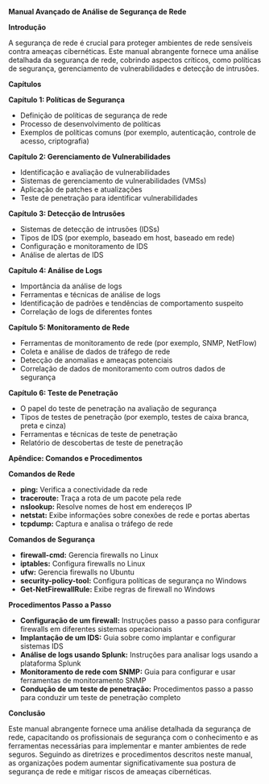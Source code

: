 **Manual Avançado de Análise de Segurança de Rede**

**Introdução**

A segurança de rede é crucial para proteger ambientes de rede sensíveis contra ameaças cibernéticas. Este manual abrangente fornece uma análise detalhada da segurança de rede, cobrindo aspectos críticos, como políticas de segurança, gerenciamento de vulnerabilidades e detecção de intrusões.

**Capítulos**

**Capítulo 1: Políticas de Segurança**

* Definição de políticas de segurança de rede
* Processo de desenvolvimento de políticas
* Exemplos de políticas comuns (por exemplo, autenticação, controle de acesso, criptografia)

**Capítulo 2: Gerenciamento de Vulnerabilidades**

* Identificação e avaliação de vulnerabilidades
* Sistemas de gerenciamento de vulnerabilidades (VMSs)
* Aplicação de patches e atualizações
* Teste de penetração para identificar vulnerabilidades

**Capítulo 3: Detecção de Intrusões**

* Sistemas de detecção de intrusões (IDSs)
* Tipos de IDS (por exemplo, baseado em host, baseado em rede)
* Configuração e monitoramento de IDS
* Análise de alertas de IDS

**Capítulo 4: Análise de Logs**

* Importância da análise de logs
* Ferramentas e técnicas de análise de logs
* Identificação de padrões e tendências de comportamento suspeito
* Correlação de logs de diferentes fontes

**Capítulo 5: Monitoramento de Rede**

* Ferramentas de monitoramento de rede (por exemplo, SNMP, NetFlow)
* Coleta e análise de dados de tráfego de rede
* Detecção de anomalias e ameaças potenciais
* Correlação de dados de monitoramento com outros dados de segurança

**Capítulo 6: Teste de Penetração**

* O papel do teste de penetração na avaliação de segurança
* Tipos de testes de penetração (por exemplo, testes de caixa branca, preta e cinza)
* Ferramentas e técnicas de teste de penetração
* Relatório de descobertas de teste de penetração

**Apêndice: Comandos e Procedimentos**

**Comandos de Rede**

* **ping:** Verifica a conectividade da rede
* **traceroute:** Traça a rota de um pacote pela rede
* **nslookup:** Resolve nomes de host em endereços IP
* **netstat:** Exibe informações sobre conexões de rede e portas abertas
* **tcpdump:** Captura e analisa o tráfego de rede

**Comandos de Segurança**

* **firewall-cmd:** Gerencia firewalls no Linux
* **iptables:** Configura firewalls no Linux
* **ufw:** Gerencia firewalls no Ubuntu
* **security-policy-tool:** Configura políticas de segurança no Windows
* **Get-NetFirewallRule:** Exibe regras de firewall no Windows

**Procedimentos Passo a Passo**

* **Configuração de um firewall:** Instruções passo a passo para configurar firewalls em diferentes sistemas operacionais
* **Implantação de um IDS:** Guia sobre como implantar e configurar sistemas IDS
* **Análise de logs usando Splunk:** Instruções para analisar logs usando a plataforma Splunk
* **Monitoramento de rede com SNMP:** Guia para configurar e usar ferramentas de monitoramento SNMP
* **Condução de um teste de penetração:** Procedimentos passo a passo para conduzir um teste de penetração completo

**Conclusão**

Este manual abrangente fornece uma análise detalhada da segurança de rede, capacitando os profissionais de segurança com o conhecimento e as ferramentas necessárias para implementar e manter ambientes de rede seguros. Seguindo as diretrizes e procedimentos descritos neste manual, as organizações podem aumentar significativamente sua postura de segurança de rede e mitigar riscos de ameaças cibernéticas.